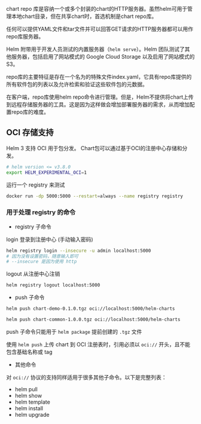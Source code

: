 
chart repo 库是容纳一个或多个封装的chart的HTTP服务器。虽然helm可用于管理本地chart目录，但在共享chart时，首选机制是chart repo库。

任何可以提供YAML文件和tar文件并可以回答GET请求的HTTP服务器都可以用作repo库服务器。

Helm 附带用于开发人员测试的内置服务器（`helm serve`）。Helm 团队测试了其他服务器，包括启用了网站模式的 Google Cloud Storage 以及启用了网站模式的 S3。

repo库的主要特征是存在一个名为的特殊文件index.yaml，它具有repo库提供的所有软件包的列表以及允许检索和验证这些软件包的元数据。

在客户端，repo库使用helm repo命令进行管理。但是，Helm不提供将chart上传到远程存储服务器的工具。这是因为这样做会增加部署服务器的需求，从而增加配置repo库的难度。

## OCI 存储支持

Helm 3 支持 OCI 用于包分发。 Chart包可以通过基于OCI的注册中心存储和分发。

```bash
# helm version <= v3.8.0
export HELM_EXPERIMENTAL_OCI=1
```

运行一个 registry 来测试

```bash
docker run -dp 5000:5000 --restart=always --name registry registry
```

### 用于处理 registry 的命令

- registry 子命令

login 登录到注册中心 (手动输入密码)

```bash
helm registry login --insecure -u admin localhost:5000
# 因为没有设置密码，随意输入即可
# --insecure 是因为使用 http
```

logout 从注册中心注销

```bash
helm registry logout localhost:5000
```

- push 子命令

```bash
helm push chart-demo-0.1.0.tgz oci://localhost:5000/helm-charts

helm push chart-common-1.0.0.tgz oci://localhost:5000/helm-charts
```

push 子命令只能用于 `helm package` 提前创建的 `.tgz` 文件

使用 `helm push` 上传 chart 到 OCI 注册表时，引用必须以 `oci://` 开头，且不能包含基础名称或 tag

- 其他命令

对 `oci://` 协议的支持同样适用于很多其他子命令。以下是完整列表：

- helm pull
- helm show
- helm template
- helm install
- helm upgrade

